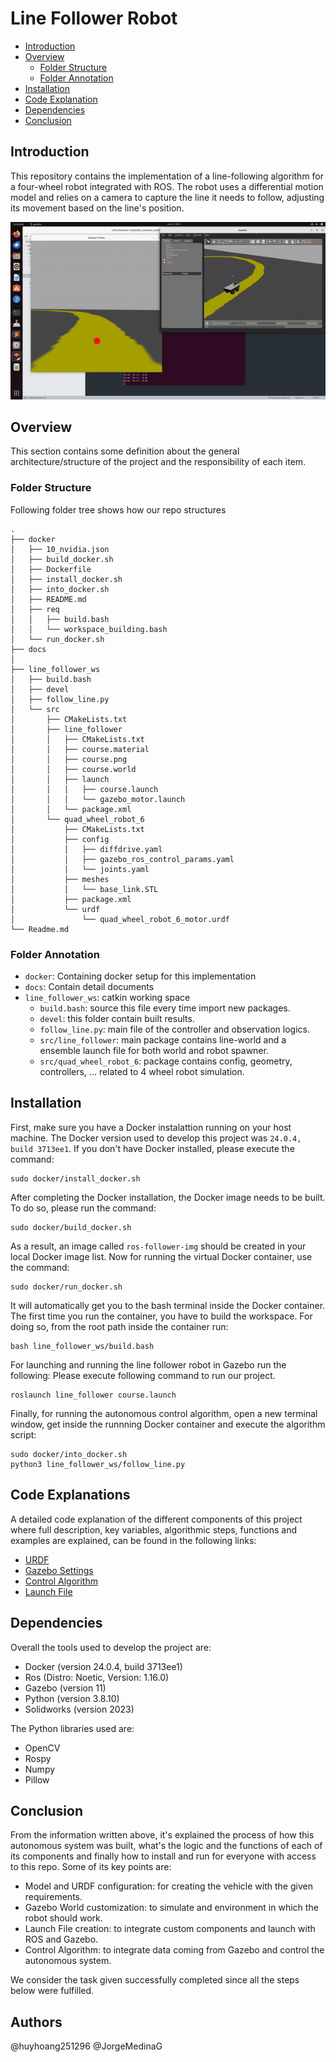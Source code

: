 # Line Follower Robot

- [Introduction](#introduction)
- [Overview](#overview)
    - [Folder Structure](#folder-structure)
    - [Folder Annotation](#folder-annotation)
- [Installation](#installation)
- [Code Explanation](#code-explanations)
- [Dependencies](#dependencies)
- [Conclusion](#conclusion)

## Introduction

This repository contains the implementation of a line-following algorithm for a four-wheel robot integrated with ROS. The robot uses a differential motion model and relies on a camera to capture the line it needs to follow, adjusting its movement based on the line's position.

![animation](./docs/images/simulation.gif)

## Overview

This section contains some definition about the general architecture/structure of the project and the responsibility of each item. 

### Folder Structure

Following folder tree shows how our repo structures
```
.
├── docker
│   ├── 10_nvidia.json
│   ├── build_docker.sh
│   ├── Dockerfile
│   ├── install_docker.sh
│   ├── into_docker.sh
│   ├── README.md
│   ├── req
│   │   ├── build.bash
│   │   └── workspace_building.bash
│   └── run_docker.sh
├── docs
│   
├── line_follower_ws
│   ├── build.bash
│   ├── devel
│   ├── follow_line.py
│   └── src
│       ├── CMakeLists.txt
│       ├── line_follower
│       │   ├── CMakeLists.txt
│       │   ├── course.material
│       │   ├── course.png
│       │   ├── course.world
│       │   ├── launch
│       │   │   ├── course.launch
│       │   │   └── gazebo_motor.launch
│       │   └── package.xml
│       └── quad_wheel_robot_6
│           ├── CMakeLists.txt
│           ├── config
│           │   ├── diffdrive.yaml
│           │   ├── gazebo_ros_control_params.yaml
│           │   └── joints.yaml
│           ├── meshes
│           │   └── base_link.STL
│           ├── package.xml
│           └── urdf
│               └── quad_wheel_robot_6_motor.urdf
└── Readme.md
```

### Folder Annotation

- `docker`: Containing docker setup for this implementation
- `docs`: Contain detail documents
- `line_follower_ws`: catkin working space 
    + `build.bash`: source this file every time import new packages.
    + `devel`: this folder contain built results.
    + `follow_line.py`: main file of the controller and observation logics.
    + `src/line_follower`: main package contains line-world and a ensemble launch file for both world and robot spawner.
    + `src/quad_wheel_robot_6`: package contains config, geometry, controllers, ... related to 4 wheel robot simulation.



## Installation

First, make sure you have a Docker instalattion running on your host machine. The Docker version used to develop this project was `24.0.4, build 3713ee1`. If you don't have Docker installed, please execute the command: 

```
sudo docker/install_docker.sh
```

After completing the Docker installation, the Docker image needs to be built. To do so, please run the command: 

```
sudo docker/build_docker.sh
```

As a result, an image called `ros-follower-img` should be created in your local Docker image list. Now for running the virtual Docker container, use the command: 

```
sudo docker/run_docker.sh
```

It will automatically get you to the bash terminal inside the Docker container. The first time you run the container, you have to build the workspace. For doing so, from the root path inside the container run: 

```
bash line_follower_ws/build.bash 
```

For launching and running the line follower robot in Gazebo run the following: 
Please execute following command to run our project.

```
roslaunch line_follower course.launch
```

Finally, for running the autonomous control algorithm, open a new terminal window, get inside the runnning Docker container and execute the algorithm script: 

```
sudo docker/into_docker.sh
python3 line_follower_ws/follow_line.py
```

## Code Explanations

A detailed code explanation of the different components of this project where full description, key variables, algorithmic steps, functions and examples are explained, can be found in the following links:

 - [URDF](./docs/urdf.md)
 - [Gazebo Settings](./docs/gazebo.md)
 - [Control Algorithm](./docs/algorithm.md)
 - [Launch File](./docs/launch_file.md)

## Dependencies 

Overall the tools used to develop the project are: 

- Docker (version 24.0.4, build 3713ee1)
- Ros (Distro: Noetic, Version: 1.16.0)
- Gazebo (version 11)
- Python (version 3.8.10)
- Solidworks (version 2023)

The Python libraries used are: 

- OpenCV
- Rospy
- Numpy 
- Pillow

## Conclusion

From the information written above, it's explained the process of how this autonomous system was built, what's the logic and the functions of each of its components and finally how to install and run for everyone with access to this repo. Some of its key points are: 

- Model and URDF configuration: for creating the vehicle with the given requirements.
- Gazebo World customization: to simulate and environment in which the robot should work.
- Launch File creation: to integrate custom components and launch with ROS and Gazebo.
- Control Algorithm: to integrate data coming from Gazebo and control the autonomous system.

We consider the task given successfully completed since all the steps below were fulfilled.

## Authors 

@huyhoang251296
@JorgeMedinaG